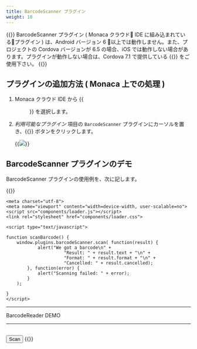 ```yaml
---
title: BarcodeScanner プラグイン
weight: 10
---
```


{{<note>}}
BarcodeScanner プラグイン ( Monaca クラウド IDE に組み込まれているプラグイン ) は、Android バージョン 6 以上では動作しません。また、プロジェクトの Cordova バージョンが 6.5 の場合、iOS では動作しない場合があります。プラグインが動作しない場合は、Cordova 7.1 で提供している {{<link href="https://docs.monaca.io/ja/reference/third_party_phonegap/phonegap_plugin_barcodescanner/" title="PhoneGap BarcodeScanner プラグイン">}} をご使用下さい。
{{</note>}}

## プラグインの追加方法 ( Monaca 上での処理 )

1.  Monaca クラウド IDE から {{<menu menu1="設定" menu2="Cordova プラグインの管理">}} を選択します。

2.  *利用可能なプラグイン* 項目の `BarcodeScanner` プラグインにカーソルを置き、{{<guilabel name="有効">}} ボタンをクリックします。

    {{<img src="/images/reference/third_party_phonegap/barcode_scanner/1.png">}}

## BarcodeScanner プラグインのデモ

BarcodeScanner プラグインの使用例を、次に記します。

{{<highlight javascript>}}
<!DOCTYPE HTML>
<html>
<head>
    <title>Barcode Scanner DEMO</title>

    <meta charset="utf-8">
    <meta name="viewport" content="width=device-width, user-scalable=no">
    <script src="components/loader.js"></script>
    <link rel="stylesheet" href="components/loader.css">

    <script type="text/javascript">

    function scanBarcode() {
        window.plugins.barcodeScanner.scan( function(result) {
                alert("We got a barcode\n" +
                          "Result: " + result.text + "\n" +
                          "Format: " + result.format + "\n" +
                          "Cancelled: " + result.cancelled);
            }, function(error) {
                alert("Scanning failed: " + error);
            }
        );

    }
    </script>
</head>

<body>
    <hr> BarcodeReader DEMO <hr><br>
    <input type="button" onClick ="scanBarcode()" value ="Scan" />
</body>
</html>
{{</highlight>}}
